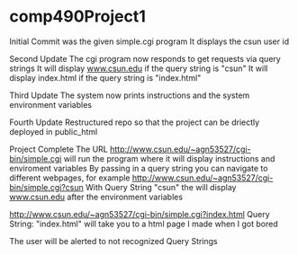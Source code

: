 # comp490Project1
Initial Commit was the given simple.cgi program
It displays the csun user id

Second Update
The cgi program now responds to get requests via query strings
It will display www.csun.edu if the query string is "csun"
It will display index.html if the query string is "index.html"

Third Update
The system now prints instructions and the system environment variables

Fourth Update
Restructured repo so that the project can be driectly deployed in public_html

Project Complete
The URL http://www.csun.edu/~agn53527/cgi-bin/simple.cgi will run the program where it will display instructions and enviroment variables
By passing in a query string you can navigate to different webpages, for example
http://www.csun.edu/~agn53527/cgi-bin/simple.cgi?csun
With Query String "csun" the will display www.csun.edu after the environment variables

http://www.csun.edu/~agn53527/cgi-bin/simple.cgi?index.html 
Query String: "index.html" will take you to a html page I made when I got bored

The user will be alerted to not recognized Query Strings
